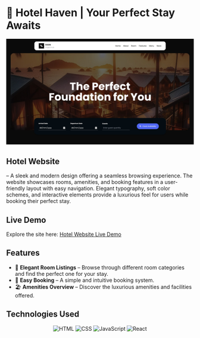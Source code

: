 # 🏨 **Hotel Haven** | Your Perfect Stay Awaits

<div align="center">
  <img src="https://github.com/um-xair/Hotel-Website/blob/main/assets/hotel-website-main.jpg" alt="Hotel Haven Image" />
</div>

## **Hotel Website**  
– A sleek and modern design offering a seamless browsing experience. The website showcases rooms, amenities, and booking features in a user-friendly layout with easy navigation. Elegant typography, soft color schemes, and interactive elements provide a luxurious feel for users while booking their perfect stay.

## **Live Demo**  
Explore the site here: [Hotel Website Live Demo](https://r4xn.netlify.app/website/hotel.html)  

## **Features**  
- 🏡 **Elegant Room Listings** – Browse through different room categories and find the perfect one for your stay.  
- 📅 **Easy Booking** – A simple and intuitive booking system.  
- 🏖️ **Amenities Overview** – Discover the luxurious amenities and facilities offered.  

## **Technologies Used**  

<p align="center">
  <img src="https://cdn.jsdelivr.net/gh/devicons/devicon/icons/html5/html5-original.svg" alt="HTML" width="80"/>
  <img src="https://cdn.jsdelivr.net/gh/devicons/devicon/icons/css3/css3-original.svg" alt="CSS" width="80"/>
  <img src="https://cdn.jsdelivr.net/gh/devicons/devicon/icons/javascript/javascript-original.svg" alt="JavaScript" width="80"/>
  <img src="https://cdn.jsdelivr.net/gh/devicons/devicon/icons/react/react-original.svg" alt="React" width="80"/>
</p>
